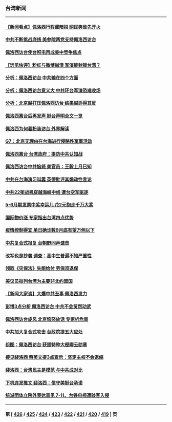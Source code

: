 ### 台湾新闻
---
#### [【新闻看点】佩洛西行程藏暗招 网民笑谁先开火](../../pages/ncid1349361/n13794998.md) 
#### [中共不断挑战底线 美参院两党支持佩洛西访台](../../pages/ncid1349361/n13795124.md) 
#### [佩洛西访台使台积电再成美中竞争焦点](../../pages/ncid1349361/n13795118.md) 
#### [【远见快评】粉红与微博崩溃 军演能封锁台湾？](../../pages/ncid1349361/n13795010.md) 
#### [分析：佩洛西访台 中共输在四个方面](../../pages/ncid1349361/n13794891.md) 
#### [分析：佩洛西访台意义大 中共环台军演恐难收场](../../pages/ncid1349361/n13794703.md) 
#### [分析：北京越打压佩洛西访台 结果越适得其反](../../pages/ncid1349361/n13794881.md) 
#### [佩洛西离台后再发声 挺台声明全文一览](../../pages/ncid1349361/n13794931.md) 
#### [佩洛西为何着粉装访台 外界解读](../../pages/ncid1349361/n13794865.md) 
#### [G7：北京无理由在台海进行侵略性军事活动](../../pages/ncid1349361/n13794854.md) 
#### [佩洛西离台 台湾政府：提防中共认知战](../../pages/ncid1349361/n13794779.md) 
#### [佩洛西访台中共恼怒 美官员：王毅上月已知](../../pages/ncid1349361/n13794764.md) 
#### [中共在台海演习叫嚣 英德批评其煽动性言论](../../pages/ncid1349361/n13794857.md) 
#### [中共22架战机穿越海峡中线 遭台空军驱逐](../../pages/ncid1349361/n13794836.md) 
#### [5-6月期发票中奖幸运儿 花2元抱走千万大奖](../../pages/ncid1349361/n13794796.md) 
#### [国际物价涨 专家指出台湾四点优势](../../pages/ncid1349361/n13794783.md) 
#### [疫情控制得宜 单日确诊数9月底有望万例以下](../../pages/ncid1349361/n13794785.md) 
#### [中共复合式报复 台朝野同声谴责](../../pages/ncid1349361/n13794738.md) 
#### [改写也是抄袭 调查：高中生普遍不知严重性](../../pages/ncid1349361/n13794790.md) 
#### [领取《灾保法》失能给付 劳保须退保](../../pages/ncid1349361/n13794789.md) 
#### [美议员拟列台湾为主要非北约盟国](../../pages/ncid1349361/n13794715.md) 
#### [【新闻大家谈】大爆中共丑事 佩洛西发力](../../pages/ncid1349361/n13794750.md) 
#### [彭博3点分析 佩洛西访台 中共不会贸然动武](../../pages/ncid1349361/n13794707.md) 
#### [佩洛西访台旋风 北京恼怒放话 专家析危局](../../pages/ncid1349361/n13794751.md) 
#### [中共加大复合式攻击 台政院提五大应处](../../pages/ncid1349361/n13794759.md) 
#### [组图：佩洛西访台 获颁特种大绶卿云勋章](../../pages/ncid1349361/n13794594.md) 
#### [接见裴洛西 蔡英文提3点宣示：坚定主权不会退缩](../../pages/ncid1349361/n13794744.md) 
#### [裴洛西：台湾民主是模范 与中共成对比](../../pages/ncid1349361/n13794742.md) 
#### [下机连发推文 裴洛西：信守美挺台承诺](../../pages/ncid1349361/n13794740.md) 
#### [统派团体立院外表达意见 7-11、台铁电视遭骇客入侵](../../pages/ncid1349361/n13794720.md) 

---
#### 第 [ [426](./426.md) / [425](./425.md) / [424](./424.md) / [423](./423.md) / [422](./422.md) / [421](./421.md) / [420](./420.md) / [419](./419.md) ] 页
